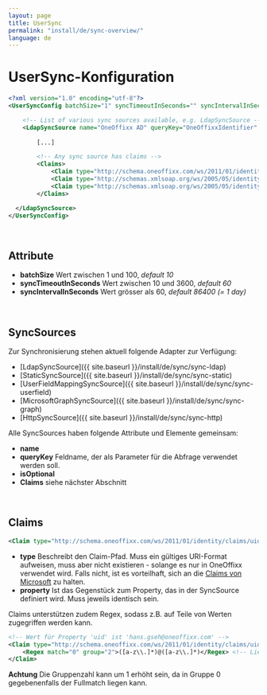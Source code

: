 ```yaml
---
layout: page
title: UserSync
permalink: "install/de/sync-overview/"
language: de
---
```


# UserSync-Konfiguration

```xml
<?xml version="1.0" encoding="utf-8"?>
<UserSyncConfig batchSize="1" syncTimeoutInSeconds="" syncIntervalInSeconds="86400">

    <!-- List of various sync sources available, e.g. LdapSyncSource -->
    <LdapSyncSource name="OneOffixx AD" queryKey="OneOffixxIdentifier" isOptional="false">
        
        [...]

        <!-- Any sync source has claims -->
        <Claims>	
            <Claim type="http://schema.oneoffixx.com/ws/2011/01/identity/claims/uid" property="uid" />
            <Claim type="http://schemas.xmlsoap.org/ws/2005/05/identity/claims/givenName" property="givenName" />
            <Claim type="http://schemas.xmlsoap.org/ws/2005/05/identity/claims/sn" property="sn" /> 
        </Claims>

  </LdapSyncSource>
</UserSyncConfig>
```
<br />

## Attribute

* **batchSize** Wert zwischen 1 und 100, *default 10*
* **syncTimeoutInSeconds** Wert zwischen 10 und 3600, *default 60*
* **syncIntervalInSeconds** Wert grösser als 60, *default 86400 (= 1 day)*

<br />

## SyncSources

Zur Synchronisierung stehen aktuell folgende Adapter zur Verfügung:

* [LdapSyncSource]({{ site.baseurl }}/install/de/sync/sync-ldap) 
* [StaticSyncSource]({{ site.baseurl }}/install/de/sync/sync-static) 
* [UserFieldMappingSyncSource]({{ site.baseurl }}/install/de/sync/sync-userfield) 
* [MicrosoftGraphSyncSource]({{ site.baseurl }}/install/de/sync/sync-graph) 
* [HttpSyncSource]({{ site.baseurl }}/install/de/sync/sync-http)

Alle SyncSources haben folgende Attribute und Elemente gemeinsam:

* **name** 
* **queryKey** Feldname, der als Parameter für die Abfrage verwendet werden soll.
* **isOptional**
* **Claims** siehe nächster Abschnitt

<br />

## Claims

```xml
<Claim type="http://schema.oneoffixx.com/ws/2011/01/identity/claims/uid" property="uid" />
```

* **type** Beschreibt den Claim-Pfad. Muss ein gültiges URI-Format aufweisen, muss aber nicht existieren - solange es nur in OneOffixx verwendet wird. Falls nicht, ist es vorteilhaft, sich an die [Claims von Microsoft](https://msdn.microsoft.com/en-us/library/microsoft.identitymodel.claims.claimtypes_members.aspx) zu halten.
* **property** Ist das Gegenstück zum Property, das in der SyncSource definiert wird. Muss jeweils identisch sein.

Claims unterstützen zudem Regex, sodass z.B. auf Teile von Werten zugegriffen werden kann.

```xml
<!-- Wert für Property 'uid' ist 'hans.gseh@oneoffixx.com' -->
<Claim type="http://schema.oneoffixx.com/ws/2011/01/identity/claims/uid" property="uid">
    <Regex match="0" group="2">([a-z\\.]*)@([a-z\\.]*)</Regex> <!-- Liefert 'oneoffixx.com' -->
</Claim>
```

**Achtung** Die Gruppenzahl kann um 1 erhöht sein, da in Gruppe 0 gegebenenfalls der Fullmatch liegen kann.